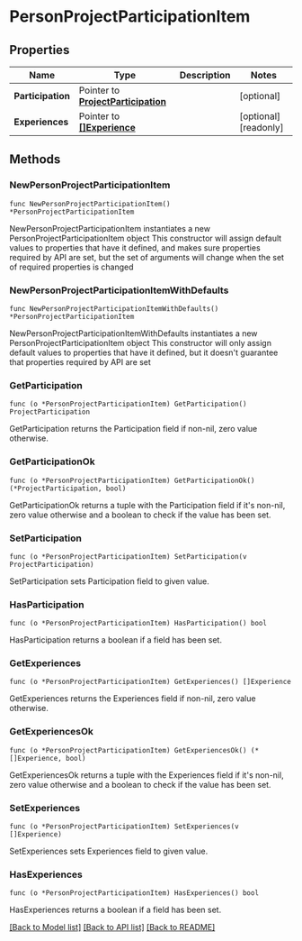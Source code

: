 # PersonProjectParticipationItem

## Properties

Name | Type | Description | Notes
------------ | ------------- | ------------- | -------------
**Participation** | Pointer to [**ProjectParticipation**](ProjectParticipation.md) |  | [optional] 
**Experiences** | Pointer to [**[]Experience**](Experience.md) |  | [optional] [readonly] 

## Methods

### NewPersonProjectParticipationItem

`func NewPersonProjectParticipationItem() *PersonProjectParticipationItem`

NewPersonProjectParticipationItem instantiates a new PersonProjectParticipationItem object
This constructor will assign default values to properties that have it defined,
and makes sure properties required by API are set, but the set of arguments
will change when the set of required properties is changed

### NewPersonProjectParticipationItemWithDefaults

`func NewPersonProjectParticipationItemWithDefaults() *PersonProjectParticipationItem`

NewPersonProjectParticipationItemWithDefaults instantiates a new PersonProjectParticipationItem object
This constructor will only assign default values to properties that have it defined,
but it doesn't guarantee that properties required by API are set

### GetParticipation

`func (o *PersonProjectParticipationItem) GetParticipation() ProjectParticipation`

GetParticipation returns the Participation field if non-nil, zero value otherwise.

### GetParticipationOk

`func (o *PersonProjectParticipationItem) GetParticipationOk() (*ProjectParticipation, bool)`

GetParticipationOk returns a tuple with the Participation field if it's non-nil, zero value otherwise
and a boolean to check if the value has been set.

### SetParticipation

`func (o *PersonProjectParticipationItem) SetParticipation(v ProjectParticipation)`

SetParticipation sets Participation field to given value.

### HasParticipation

`func (o *PersonProjectParticipationItem) HasParticipation() bool`

HasParticipation returns a boolean if a field has been set.

### GetExperiences

`func (o *PersonProjectParticipationItem) GetExperiences() []Experience`

GetExperiences returns the Experiences field if non-nil, zero value otherwise.

### GetExperiencesOk

`func (o *PersonProjectParticipationItem) GetExperiencesOk() (*[]Experience, bool)`

GetExperiencesOk returns a tuple with the Experiences field if it's non-nil, zero value otherwise
and a boolean to check if the value has been set.

### SetExperiences

`func (o *PersonProjectParticipationItem) SetExperiences(v []Experience)`

SetExperiences sets Experiences field to given value.

### HasExperiences

`func (o *PersonProjectParticipationItem) HasExperiences() bool`

HasExperiences returns a boolean if a field has been set.


[[Back to Model list]](../README.md#documentation-for-models) [[Back to API list]](../README.md#documentation-for-api-endpoints) [[Back to README]](../README.md)


